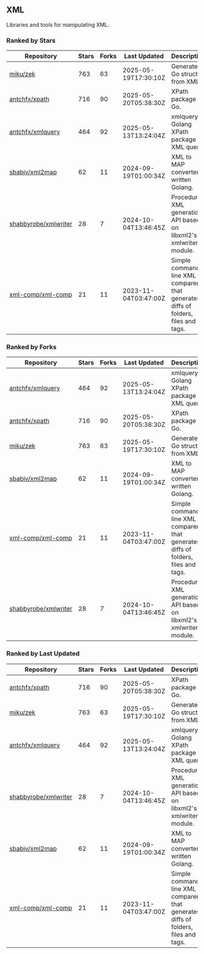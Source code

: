 ## XML

Libraries and tools for manipulating XML.

### Ranked by Stars

| Repository | Stars | Forks | Last Updated | Description | 
|------------|-------|-------|--------------|-------------|
| [miku/zek](https://github.com/miku/zek) | 763 | 63 | 2025-05-19T17:30:10Z |  Generate a Go struct from XML. |
| [antchfx/xpath](https://github.com/antchfx/xpath) | 716 | 90 | 2025-05-20T05:38:30Z |  XPath package for Go. |
| [antchfx/xmlquery](https://github.com/antchfx/xmlquery) | 464 | 92 | 2025-05-13T13:24:04Z |  xmlquery is Golang XPath package for XML query. |
| [sbabiv/xml2map](https://github.com/sbabiv/xml2map) | 62 | 11 | 2024-09-19T01:00:34Z |  XML to MAP converter written Golang. |
| [shabbyrobe/xmlwriter](https://github.com/shabbyrobe/xmlwriter) | 28 | 7 | 2024-10-04T13:46:45Z |  Procedural XML generation API based on libxml2's xmlwriter module. |
| [xml-comp/xml-comp](https://github.com/xml-comp/xml-comp) | 21 | 11 | 2023-11-04T03:47:00Z |  Simple command line XML comparer that generates diffs of folders, files and tags. |

### Ranked by Forks

| Repository | Stars | Forks | Last Updated | Description | 
|------------|-------|-------|--------------|-------------|
| [antchfx/xmlquery](https://github.com/antchfx/xmlquery) | 464 | 92 | 2025-05-13T13:24:04Z |  xmlquery is Golang XPath package for XML query. |
| [antchfx/xpath](https://github.com/antchfx/xpath) | 716 | 90 | 2025-05-20T05:38:30Z |  XPath package for Go. |
| [miku/zek](https://github.com/miku/zek) | 763 | 63 | 2025-05-19T17:30:10Z |  Generate a Go struct from XML. |
| [sbabiv/xml2map](https://github.com/sbabiv/xml2map) | 62 | 11 | 2024-09-19T01:00:34Z |  XML to MAP converter written Golang. |
| [xml-comp/xml-comp](https://github.com/xml-comp/xml-comp) | 21 | 11 | 2023-11-04T03:47:00Z |  Simple command line XML comparer that generates diffs of folders, files and tags. |
| [shabbyrobe/xmlwriter](https://github.com/shabbyrobe/xmlwriter) | 28 | 7 | 2024-10-04T13:46:45Z |  Procedural XML generation API based on libxml2's xmlwriter module. |

### Ranked by Last Updated

| Repository | Stars | Forks | Last Updated | Description | 
|------------|-------|-------|--------------|-------------|
| [antchfx/xpath](https://github.com/antchfx/xpath) | 716 | 90 | 2025-05-20T05:38:30Z |  XPath package for Go. |
| [miku/zek](https://github.com/miku/zek) | 763 | 63 | 2025-05-19T17:30:10Z |  Generate a Go struct from XML. |
| [antchfx/xmlquery](https://github.com/antchfx/xmlquery) | 464 | 92 | 2025-05-13T13:24:04Z |  xmlquery is Golang XPath package for XML query. |
| [shabbyrobe/xmlwriter](https://github.com/shabbyrobe/xmlwriter) | 28 | 7 | 2024-10-04T13:46:45Z |  Procedural XML generation API based on libxml2's xmlwriter module. |
| [sbabiv/xml2map](https://github.com/sbabiv/xml2map) | 62 | 11 | 2024-09-19T01:00:34Z |  XML to MAP converter written Golang. |
| [xml-comp/xml-comp](https://github.com/xml-comp/xml-comp) | 21 | 11 | 2023-11-04T03:47:00Z |  Simple command line XML comparer that generates diffs of folders, files and tags. |

